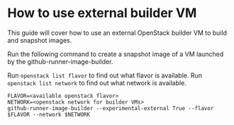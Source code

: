 # How to use external builder VM

This guide will cover how to use an external OpenStack builder VM to build and snapshot images.

Run the following command to create a snapshot image of a VM launched by the 
github-runner-image-builder.

Run `openstack list flavor` to find out what flavor is available.
Run `openstack list network` to find out what network is available.

```
FLAVOR=<available openstack flavor>
NETWORK=<openstack network for builder VMs>
github-runner-image-builder --experimental-external True --flavor $FLAVOR --network $NETWORK
```
